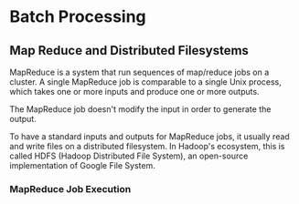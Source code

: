 # Batch Processing

## Map Reduce and Distributed Filesystems

MapReduce is a system that run sequences of map/reduce jobs on a cluster. A single MapReduce job is comparable to a single Unix process, which takes one or more inputs and produce one or more outputs.

The MapReduce job doesn't modify the input in order to generate the output.

To have a standard inputs and outputs for MapReduce jobs, it usually read and write files on a distributed filesystem. In Hadoop's ecosystem, this is called HDFS (Hadoop Distributed File System), an open-source implementation of Google File System.

### MapReduce Job Execution
